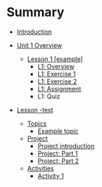 # Summary

* [Introduction](README.md)
* [Unit 1 Overview](unit-1.md)
  * [Lesson 1 \[example\]](test.md)
    * [L1: Overview](test/overview.md)
    * [L1: Exercise 1](test/exercise-1.md)
    * [L1: Exercise 2](test/l1-exercise-2.md)
    * [L1: Assignment](test/l1-assignment.md)
    * L1: Quiz

* [Lesson -test](unit-1/lesson-1.md)
  * [Topics](unit-1/lesson-1/topics.md)
    * [Example topic](unit-1/lesson-1/topics/example-topic.md)
  * [Project](unit-1/lesson-1/project.md)
    * [Project introduction](project-introduction.md)
    * [Project: Part 1](project-part-1.md)
    * [Project: Part 2](project-part-2.md)
  * [Activities](unit-1/lesson-1/activities.md)
    * [Activity 1](activity-1.md)



